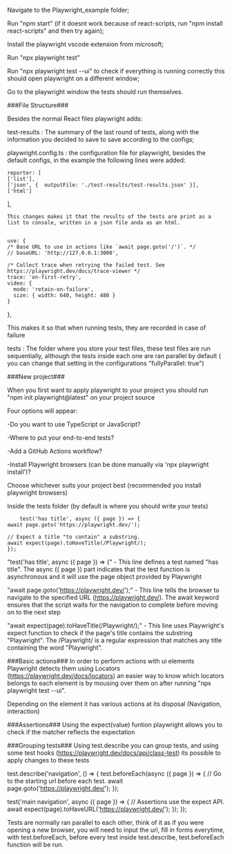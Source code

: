 Navigate to the Playwright_example folder;

Run "npm start" (if it doesnt work because of react-scripts, run "npm install react-scripts" and then try again);

Install the playwright vscode extension from microsoft;

Run "npx playwright test"

Run "npx playwright test --ui" to check if everything is running correctly this should open playwright on a different window;

Go to the playwright window the tests should run themselves.

###File Structure###

Besides the normal React files playwright adds:

test-results : The summary of the last round of tests, along with the information you decided to save to save according to the configs;

playwright.config.ts : the configuration file for playwright, besides the default configs, in the example the following lines were added:
    
    reporter: [
    ['list'],
    ['json', {  outputFile: './test-results/test-results.json' }],
    ['html']
  ],

    This changes makes it that the results of the tests are print as a list to console, written in a json file anda as an html.


    use: {
    /* Base URL to use in actions like `await page.goto('/')`. */
    // baseURL: 'http://127.0.0.1:3000',

    /* Collect trace when retrying the failed test. See https://playwright.dev/docs/trace-viewer */
    trace: 'on-first-retry',
    video: {
      mode: 'retain-on-failure',
      size: { width: 640, height: 480 }
    }
  },

  This makes it so that when running tests, they are recorded in case of failure

tests : The folder where you store your test files, these test files are run sequentially, although the tests inside each one are ran parallel by default ( you can change that setting in the configurations "fullyParallel: true")

###New project###

When you first want to apply playwright to your project you should run "npm init playwright@latest" on your project source

Four options will appear:

-Do you want to use TypeScript or JavaScript?

-Where to put your end-to-end tests?

-Add a GitHub Actions workflow?

-Install Playwright browsers (can be done manually via 'npx playwright install')?

Choose whichever suits your project best (recommended you install playwright browsers)

Inside the tests folder (by default is where you should write your tests)

        test('has title', async ({ page }) => {
    await page.goto('https://playwright.dev/');

    // Expect a title "to contain" a substring.
    await expect(page).toHaveTitle(/Playwright/);
    });

"test('has title', async ({ page }) => {" - This line defines a test named "has title". The async ({ page }) part indicates that the test function is asynchronous and it will use the page object provided by Playwright

"await page.goto('https://playwright.dev/');" - This line tells the browser to navigate to the specified URL (https://playwright.dev/). The await keyword ensures that the script waits for the navigation to complete before moving on to the next step

"await expect(page).toHaveTitle(/Playwright/);" - This line uses Playwright's expect function to check if the page's title contains the substring "Playwright". The /Playwright/ is a regular expression that matches any title containing the word "Playwright".


###Basic actions###
In order to perform actions with ui elements Playwright detects them using Locators (https://playwright.dev/docs/locators) an easier way to know which locators belongs to each element is by mousing over them on after running  "npx playwright test --ui".

Depending on the element it has various actions at its disposal (Navigation, interaction)

###Assertions###
Using the expect(value) funtion playwright allows you to check if the matcher reflects the expectation


###Grouping tests###
Using test.describe you can group tests, and using some test hooks (https://playwright.dev/docs/api/class-test) its possible to apply changes to these tests

test.describe('navigation', () => {
  test.beforeEach(async ({ page }) => {
    // Go to the starting url before each test.
    await page.goto('https://playwright.dev/');
  });

  test('main navigation', async ({ page }) => {
    // Assertions use the expect API.
    await expect(page).toHaveURL('https://playwright.dev/');
  });
});

Tests are normally ran parallel to each other, think of it as if you were opening a new browser, you will need to input the url, fill in forms everytime, with test.beforeEach, before every test inside test.describe, test.beforeEach function will be run.